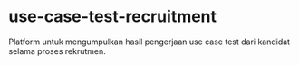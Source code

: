 # use-case-test-recruitment
Platform untuk mengumpulkan hasil pengerjaan use case test dari kandidat selama proses rekrutmen.
